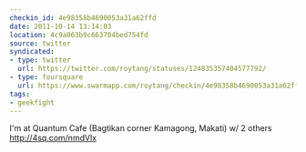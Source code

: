 ```yaml
---
checkin_id: 4e98358b4690053a31a62ffd
date: 2011-10-14 13:14:03
location: 4c9a063b9c663704bed754fd
source: twitter
syndicated:
- type: twitter
  url: https://twitter.com/roytang/statuses/124835357404577792/
- type: foursquare
  url: https://www.swarmapp.com/roytang/checkin/4e98358b4690053a31a62ffd
tags:
- geekfight
---
```


I'm at Quantum Cafe (Bagtikan corner Kamagong, Makati) w/ 2 others http://4sq.com/nmdVlx
